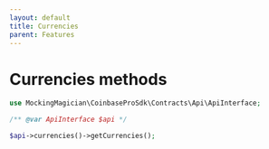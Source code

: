 ```yaml
---
layout: default
title: Currencies
parent: Features
---
```


# Currencies methods

```php
use MockingMagician\CoinbaseProSdk\Contracts\Api\ApiInterface;

/** @var ApiInterface $api */

$api->currencies()->getCurrencies();
```
